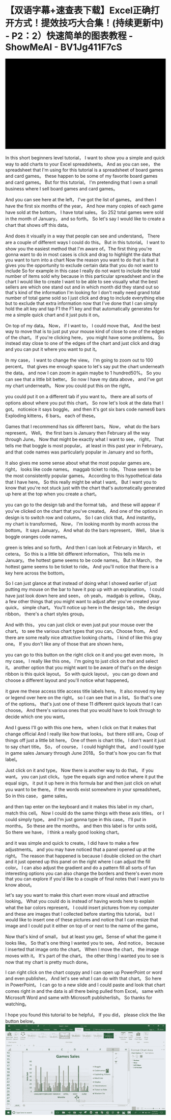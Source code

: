 # 【双语字幕+速查表下载】Excel正确打开方式！提效技巧大合集！(持续更新中) - P2：2）快速简单的图表教程 - ShowMeAI - BV1Jg411F7cS

![](img/020a88a309cd82ddf59ca89bc0986277_0.png)

In this short beginners level tutorial， I want to show you a simple and quick way to add charts to your Excel spreadsheets。 And as you can see， the spreadsheet that I'm using for this tutorial is a spreadsheet of board games and card games。 these happen to be some of my favorite board games and card games。 But for this tutorial。 I'm pretending that I own a small business where I sell board games and card games。

 And you can see here at the left， I've got the list of games。 and then I have the first six months of the year。 And how many copies of each game have sold at the bottom。 I have total sales。 So 252 total games were sold in the month of January。 and so forth。 So let's say I would like to create a chart that shows off this data。

 And does it visually in a way that people can see and understand。 There are a couple of different ways I could do this。 But in this tutorial。 I want to show you the easiest method that I'm aware of。The first thing you're gonna want to do in most cases is click and drag to highlight the data that you want to turn into a chart Now the reason you want to do that is that it gives you the opportunity to exclude certain data that you do not want to include So for example in this case I really do not want to include the total number of items sold why because in this particular spreadsheet and in the chart I would like to create I want to be able to see visually what the best sellers are which one stand out and in which month did they stand out so that's kind of the information I'm looking for I don't really need grand total number of total game sold so I just click and drag to include everything else but to exclude that extra information now that I've done that I can simply hold the alt key and tap F1 the F1 key and that automatically generates for me a simple quick chart and it just puts it on。

On top of my data。 Now， if I want to， I could move that。 And the best way to move that is to just put your mouse kind of close to one of the edges of the chart。 If you're clicking here， you might have some problems。 So instead stay close to one of the edges of the chart and just click and drag and you can put it where you want to put it。

 In my case， I want to change the view。 I'm going to zoom out to 100 percent。 that gives me enough space to let's say put the chart underneath the data。 and now I can zoom in again maybe to 1 hundred50%。 So you can see that a little bit better。 So now I have my data above， and I've got my chart underneath。 Now you could put this on the right。

 you could put it on a different tab if you want to。 there are all sorts of options about where you put this chart。 So now let's look at the data that I got。 noticeice it says boggle。 and then it's got six bars code names6 bars Exploding kittens，6 bars。 each of these。

Games that I recommend has six different bars。 Now， what do the bars represent。 Well。 the first bars is January then February all the way through June。 Now that might be exactly what I want to see， right， That tells me that boggle is most popular。 at least in this past year in February。 and that code names was particularly popular in January and so forth。

 It also gives me some sense about what the most popular games are， right， looks like code names。 maggab ticket to ride。 Those seem to be the most consistently popular games。 According to this hypothetical data that I have here。 So this really might be what I want。 But I want you to know that you're not stuck just with the chart that's automatically generated up here at the top when you create a chart。

 you can go to the design tab and the format tab。 and these will appear if you've clicked on the chart that you've created。 And one of the options in design is to switch row and column。 So I can click that。And instantly。 my chart is transformed。 Now， I'm looking month by month across the bottom。 It says January。 And what do the bars represent， Well， blue is boggle oranges code names。

 green is teles and so forth。 And then I can look at February in March， et cetera。 So this is a little bit different information。 This tells me in January。 the hottest game seems to be code names。 But in March， the hottest game seems to be ticket to ride。 And you'll notice that there is a key here across the bottom。

 So I can just glance at that instead of doing what I showed earlier of just putting my mouse on the bar to have it pop up with an explanation。 I could have just look down here and seen， oh yeah， madgab is yellow。 Okay。 a few other things that you might want to adjust after you've created your quick， simple chart。 You'll notice up here in the design tab， the design ribbon， there's a chart styles group。

 And with this， you can just click or even just put your mouse over the chart。 to see the various chart types that you can。Choose from。 And there are some really nice attractive looking charts。 I kind of like this gray one。 If you don't like any of those that are shown here。

 you can go to this button on the right click on it and you get even more。 In my case。 I really like this one。 I'm going to just click on that and select it。 another option that you might want to be aware of that's on the design ribbon is this quick layout。 So with quick layout， you can go down and choose a different layout and you'll notice what happened。

 it gave me these access title access title labels here。 It also moved my key or legend over here on the right。 so I can see that in a list。 So that's one of the options。 that's just one of these 11 different quick layouts that I can choose。 And there's various ones that you would have to look through to decide which one you want。

 And I guess I'll go with this one here。 when I click on that it makes that change official And I really like how that looks。 but there still are。Coup of things off just a little bit here。 One of them is chart title。 I don't want it just to say chart title。 So， of course， I could highlight that。 and I could type in game sales January through June 2018。 So that's how you can fix that label。

 Just click on it and type。 Now there is another way to do that。 if you want。 you can just click。 type the equals sign and notice where it put the equal sign。 it put it up here in this formula bar and then just click on what you want to be there。 if the words exist somewhere in your spreadsheet。 So in this case， game sales。

 and then tap enter on the keyboard and it makes this label in my chart， match this cell。 Now I could do the same things with these axis titles。 or I could simply type。 and I'm just gonna type in this case。 I'll put in months。 So these are the months。 and then this label is for units sold。 So there we have， I think a really good looking chart。

 and it was simple and quick to create。I did have to make a few adjustments。 and you may have noticed that a panel opened up at the right。 The reason that happened is because I double clicked on the chart and it just opened up this panel on the right where I can adjust the fill color。 I can also adjust the gradient and do a pattern fill all sorts of fun interesting options you can also change the borders and there's even more that you can explore if you'd like to a couple of final notes that I want you to know about。

 let's say you want to make this chart even more visual and attractive looking。 What you could do is instead of having words here to explain what the bar colors represent。 I could insert pictures from my computer and these are images that I collected before starting this tutorial。 but I would like to insert one of these pictures and notice that I can resize that image and I could put it either on top of or next to the name of the game。

 Now that's kind of small， but at least you get。Sense of what the game it looks like。 So that's one thing I wanted you to see。 And notice， because I inserted that image onto the chart。 When I move the chart， the image moves with it。 It's part of the chart。 the other thing I wanted you to see is now that my chart is pretty much done。

 I can right click on the chart copypy and I can open up PowerPoint or word and even publisher。 And let's see what I can do with that chart。 So here in PowerPoint。 I can go to a new slide and I could paste and look that chart comes right in and the data is all there being pulled from Excel。 same with Microsoft Word and same with Microsoft publisherlish。 So thanks for watching。

 I hope you found this tutorial to be helpful。 If you did， please click the like button below。![](img/020a88a309cd82ddf59ca89bc0986277_2.png)